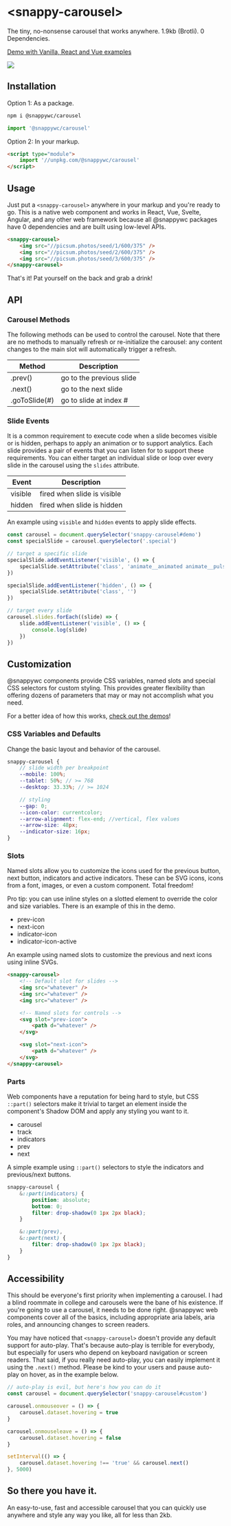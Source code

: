 # &lt;snappy-carousel&gt;

The tiny, no-nonsense carousel that works anywhere.
1.9kb (Brotli). 0 Dependencies.

[Demo with Vanilla, React and Vue examples](https://codepen.io/kaicna/pen/PoErQyv)

![](https://github.com/kaina-agency/snappy/blob/main/screenshots/snappy-carousel.png?raw=true)

## Installation

Option 1: As a package.

```sh
npm i @snappywc/carousel
```

```js
import '@snappywc/carousel'
```

Option 2: In your markup.

```html
<script type="module">
	import '//unpkg.com/@snappywc/carousel'
</script>
```

## Usage

Just put a `<snappy-carousel>` anywhere in your markup and you're ready to go. This is a native web component and works in React, Vue, Svelte, Angular, and any other web framework because all @snappywc packages have 0 dependencies and are built using low-level APIs.

```html
<snappy-carousel>
	<img src="//picsum.photos/seed/1/600/375" />
	<img src="//picsum.photos/seed/2/600/375" />
	<img src="//picsum.photos/seed/3/600/375" />
</snappy-carousel>
```

That's it! Pat yourself on the back and grab a drink!

## API

### Carousel Methods

The following methods can be used to control the carousel. Note that there are no methods to manually refresh or re-initialize the carousel: any content changes to the main slot will automatically trigger a refresh.

| Method        | Description              |
| ------------- | ------------------------ |
| .prev()       | go to the previous slide |
| .next()       | go to the next slide     |
| .goToSlide(#) | go to slide at index #   |

### Slide Events

It is a common requirement to execute code when a slide becomes visible or is hidden, perhaps to apply an animation or to support analytics. Each slide provides a pair of events that you can listen for to support these requirements. You can either target an individual slide or loop over every slide in the carousel using the `slides` attribute.

| Event   | Description                 |
| ------- | --------------------------- |
| visible | fired when slide is visible |
| hidden  | fired when slide is hidden  |

An example using `visible` and `hidden` events to apply slide effects.

```js
const carousel = document.querySelector('snappy-carousel#demo')
const specialSlide = carousel.querySelector('.special')

// target a specific slide
specialSlide.addEventListener('visible', () => {
	specialSlide.setAttribute('class', 'animate__animated animate__pulse')
})

specialSlide.addEventListener('hidden', () => {
	specialSlide.setAttribute('class', '')
})

// target every slide
carousel.slides.forEach((slide) => {
	slide.addEventListener('visible', () => {
		console.log(slide)
	})
})
```

## Customization

@snappywc components provide CSS variables, named slots and special CSS selectors for custom styling. This provides greater flexibility than offering dozens of parameters that may or may not accomplish what you need.

For a better idea of how this works, [check out the demos](https://codepen.io/kaicna/pen/PoErQyv)!

### CSS Variables and Defaults

Change the basic layout and behavior of the carousel.

```scss
snappy-carousel {
	// slide width per breakpoint
	--mobile: 100%;
	--tablet: 50%; // >= 768
	--desktop: 33.33%; // >= 1024

	// styling
	--gap: 0;
	--icon-color: currentcolor;
	--arrow-alignment: flex-end; //vertical, flex values
	--arrow-size: 48px;
	--indicator-size: 16px;
}
```

### Slots

Named slots allow you to customize the icons used for the previous button, next button, indicators and active indicators. These can be SVG icons, icons from a font, images, or even a custom component. Total freedom!

Pro tip: you can use inline styles on a slotted element to override the color and size variables. There is an example of this in the demo.

- prev-icon
- next-icon
- indicator-icon
- indicator-icon-active

An example using named slots to customize the previous and next icons using inline SVGs.

```html
<snappy-carousel>
	<!-- Default slot for slides -->
	<img src="whatever" />
	<img src="whatever" />
	<img src="whatever" />

	<!-- Named slots for controls -->
	<svg slot="prev-icon">
		<path d="whatever" />
	</svg>

	<svg slot="next-icon">
		<path d="whatever" />
	</svg>
</snappy-carousel>
```

### Parts

Web components have a reputation for being hard to style, but CSS `::part()` selectors make it trivial to target an element inside the component's Shadow DOM and apply any styling you want to it.

- carousel
- track
- indicators
- prev
- next

A simple example using `::part()` selectors to style the indicators and previous/next buttons.

```scss
snappy-carousel {
	&::part(indicators) {
		position: absolute;
		bottom: 0;
		filter: drop-shadow(0 1px 2px black);
	}

	&::part(prev),
	&::part(next) {
		filter: drop-shadow(0 1px 2px black);
	}
}
```

## Accessibility

This should be everyone's first priority when implementing a carousel. I had a blind roommate in college and carousels were the bane of his existence. If you're going to use a carousel, it needs to be done right. @snappywc web components cover all of the basics, including appropriate aria labels, aria roles, and announcing changes to screen readers.

You may have noticed that `<snappy-carousel>` doesn't provide any default support for auto-play. That's because auto-play is terrible for everybody, but especially for users who depend on keyboard navigation or screen readers. That said, if you really need auto-play, you can easily implement it using the `.next()` method. Please be kind to your users and pause auto-play on hover, as in the example below.

```js
// auto-play is evil, but here's how you can do it
const carousel = document.querySelector('snappy-carousel#custom')

carousel.onmouseover = () => {
	carousel.dataset.hovering = true
}

carousel.onmouseleave = () => {
	carousel.dataset.hovering = false
}

setInterval(() => {
	carousel.dataset.hovering !== 'true' && carousel.next()
}, 5000)
```

## So there you have it.

An easy-to-use, fast and accessible carousel that you can quickly use anywhere and style any way you like, all for less than 2kb.
